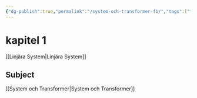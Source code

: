 ```yaml
---
{"dg-publish":true,"permalink":"/system-och-transformer-f1/","tags":["föreläsning","systemochtransformer"]}
---
```



# kapitel 1
[[Linjära System\|Linjära System]]


## Subject
[[System och Transformer\|System och Transformer]]


















